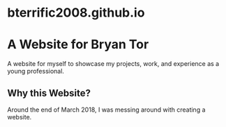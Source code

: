 # bterrific2008.github.io

A Website for Bryan Tor 
=======================

A website for myself to showcase my projects, work, and experience as a young professional.

Why this Website?
-----------------
Around the end of March 2018, I was messing around with creating a website. 